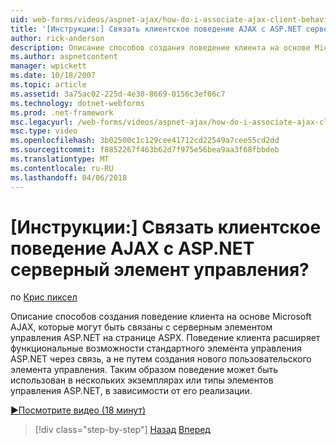 ```yaml
---
uid: web-forms/videos/aspnet-ajax/how-do-i-associate-ajax-client-behavior-with-an-aspnet-server-control
title: '[Инструкции:] Связать клиентское поведение AJAX с ASP.NET серверный элемент управления? | Документы Майкрософт'
author: rick-anderson
description: Описание способов создания поведение клиента на основе Microsoft AJAX, которые могут быть связаны с серверным элементом управления ASP.NET на странице ASPX. Поведение клиента e...
ms.author: aspnetcontent
manager: wpickett
ms.date: 10/18/2007
ms.topic: article
ms.assetid: 3a75ac02-225d-4e30-8669-0156c3ef06c7
ms.technology: dotnet-webforms
ms.prod: .net-framework
msc.legacyurl: /web-forms/videos/aspnet-ajax/how-do-i-associate-ajax-client-behavior-with-an-aspnet-server-control
msc.type: video
ms.openlocfilehash: 3b02500c1c129cee41712cd22549a7cee55cd2dd
ms.sourcegitcommit: f8852267f463b62d7f975e56bea9aa3f68fbbdeb
ms.translationtype: MT
ms.contentlocale: ru-RU
ms.lasthandoff: 04/06/2018
---
```

<a name="how-do-i-associate-ajax-client-behavior-with-an-aspnet-server-control"></a>[Инструкции:] Связать клиентское поведение AJAX с ASP.NET серверный элемент управления?
====================
по [Крис пиксел](https://twitter.com/chrispels)

Описание способов создания поведение клиента на основе Microsoft AJAX, которые могут быть связаны с серверным элементом управления ASP.NET на странице ASPX. Поведение клиента расширяет функциональные возможности стандартного элемента управления ASP.NET через связь, а не путем создания нового пользовательского элемента управления. Таким образом поведение может быть использован в нескольких экземплярах или типы элементов управления ASP.NET, в зависимости от его реализации.

[&#9654;Посмотрите видео (18 минут)](https://channel9.msdn.com/Blogs/ASP-NET-Site-Videos/how-do-i-associate-ajax-client-behavior-with-an-aspnet-server-control)

> [!div class="step-by-step"]
> [Назад](how-do-i-build-custom-server-controls-that-work-with-or-without-aspnet-ajax.md)
> [Вперед](how-do-i-retrieve-values-from-server-side-ajax-controls.md)
